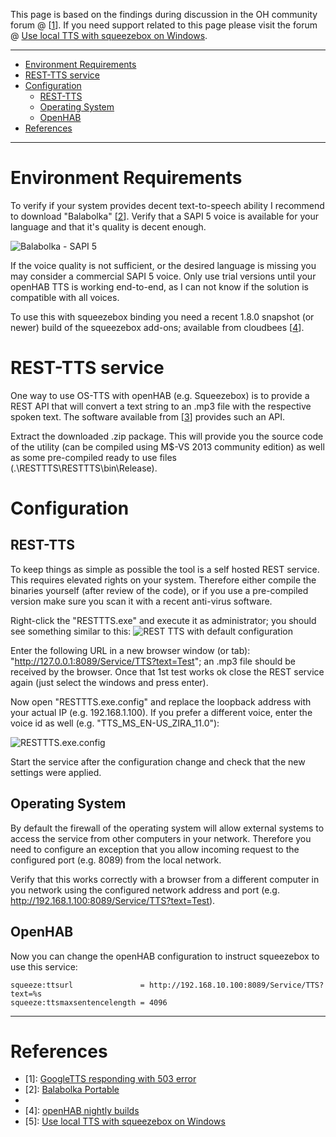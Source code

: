 This page is based on the findings during discussion in the OH community forum @ [[1](https://community.openhab.org/t/googletts-responding-with-503-error-even-after-the-url-fix/3385)]. If you need support related to this page please visit the forum @ [Use local TTS with squeezebox on Windows](https://community.openhab.org/t/use-local-tts-with-squeezebox-on-windows/5677).

***
* [Environment Requirements](#environment-requirements)
* [REST-TTS service](#rest-tts-service)
* [Configuration](#configuration)
  * [REST-TTS](#rest-tts)
  * [Operating System](#operating-system)
  * [OpenHAB](#openhab)
* [References](#references)

***

# Environment Requirements
To verify if your system provides decent text-to-speech ability I recommend to download "Balabolka" [[2](http://portableapps.com/apps/accessibility/balabolka-portable)]. Verify that a SAPI 5 voice is available for your language and that it's quality is decent enough.

![Balabolka - SAPI 5](https://dl.dropboxusercontent.com/u/1781347/wiki/Balabolka-SAPI5.png)

If the voice quality is not sufficient, or the desired language is missing you may consider a commercial SAPI 5 voice. Only use trial versions until your openHAB TTS is working end-to-end, as I can not know if the solution is compatible with all voices.

To use this with squeezebox binding you need a recent 1.8.0 snapshot (or newer) build of the squeezebox add-ons; available from cloudbees [[4](https://openhab.ci.cloudbees.com/job/openHAB)].

# REST-TTS service
One way to use OS-TTS with openHAB (e.g. Squeezebox) is to provide a REST API that will convert a text string to an .mp3 file with the respective spoken text. The software available from [[3](https://dl.dropboxusercontent.com/u/1781347/RESTTTS-2016-01-01.001.zip)] provides such an API.

Extract the downloaded .zip package. This will provide you the source code of the utility (can be compiled using M$-VS 2013 community edition) as well as some pre-compiled ready to use files (.\RESTTTS\RESTTTS\bin\Release).
# Configuration
## REST-TTS
To keep things as simple as possible the tool is a self hosted REST service. This requires elevated rights on your system. Therefore either compile the binaries yourself (after review of the code), or if you use a pre-compiled version make sure you scan it with a recent anti-virus software.

Right-click the "RESTTTS.exe" and execute it as administrator; you should see something similar to this:
![REST TTS with default configuration](https://dl.dropboxusercontent.com/u/1781347/wiki/2016-01-03%2016_03_48-_RESTTTS_RESTTTS_bin_Rele.png)

Enter the following URL in a new browser window (or tab): "http://127.0.0.1:8089/Service/TTS?text=Test"; an .mp3 file should be received by the browser. Once that 1st test works ok close the REST service again (just select the windows and press enter).

Now open "RESTTTS.exe.config" and replace the loopback address with your actual IP (e.g. 192.168.1.100). If you prefer a different voice, enter the voice id as well (e.g. "TTS_MS_EN-US_ZIRA_11.0"):

![RESTTTS.exe.config](https://dl.dropboxusercontent.com/u/1781347/wiki/2016-01-03%2016_12_06-Starten.png) 

Start the service after the configuration change and check that the new settings were applied.
 
## Operating System
By default the firewall of the operating system will allow external systems to access the service from other computers in your network. Therefore you need to configure an exception that you allow incoming request to the configured port (e.g. 8089) from the local network.

Verify that this works correctly with a browser from a different computer in you network using the configured network address and port (e.g. http://192.168.1.100:8089/Service/TTS?text=Test).

## OpenHAB

Now you can change the openHAB configuration to instruct squeezebox to use this service:

```
squeeze:ttsurl               = http://192.168.10.100:8089/Service/TTS?text=%s
squeeze:ttsmaxsentencelength = 4096
```

***
# References
* [1]: [GoogleTTS responding with 503 error](https://community.openhab.org/t/googletts-responding-with-503-error-even-after-the-url-fix/3385)
* [2]: [Balabolka Portable](portableapps.com/apps/accessibility/balabolka-portable)
* [3]: [REST-TTS](https://dl.dropboxusercontent.com/u/1781347/RESTTTS-2016-01-01.001.zip)
* [4]: [openHAB nightly builds](https://openhab.ci.cloudbees.com/job/openHAB)
* [5]: [Use local TTS with squeezebox on Windows](https://community.openhab.org/t/use-local-tts-with-squeezebox-on-windows/5677)